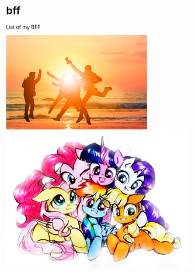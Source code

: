 # bff

List of my BFF

![BFF](./images/bff2.png)
![BFF](./images/bffponey.png)

<!--QUESTIONS BONUS :
1) la première adresse mail précédemment notée dans ce fichier est liée à un mode opératoire étatique. Indiquez le nom de ce mode opératoire. Donnez les noms de domaines que vous pouvez associer à cette adresse de messagerie, en précisant la méthodologie/les outils utilisés.
2) la seconde adresse mail est associée à un fournisseur de services. Donner le nom du service. 
A partir de l'adresse de messagerie, il est possible de trouver le nom et prénom affiché par son propriétaire. Retrouvez ce nom/prénom et indiquez la méthode employée.
-->
